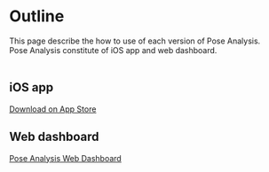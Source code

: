 # Outline

This page describe the how to use of each version of Pose Analysis.<br>
Pose Analysis constitute of iOS app and web dashboard.<br><br>

## iOS app

<a href="https://apps.apple.com/jp/app/pose-analysis/id6737680737">Download on App Store</a>

## Web dashboard

<a href="https://pose-analysis-dashboard.com/">Pose Analysis Web Dashboard</a>
